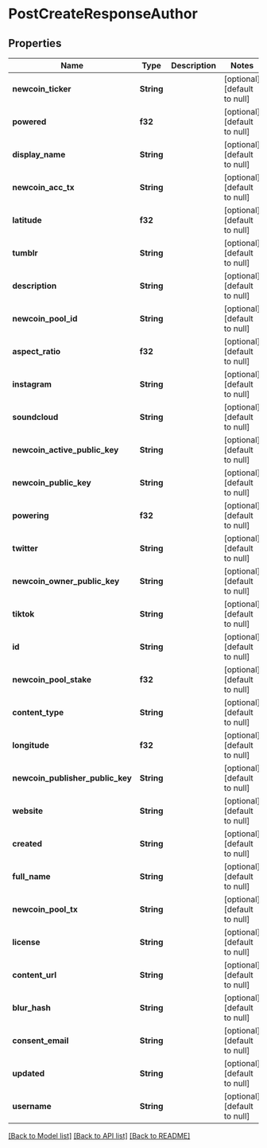 # PostCreateResponseAuthor

## Properties
Name | Type | Description | Notes
------------ | ------------- | ------------- | -------------
**newcoin_ticker** | **String** |  | [optional] [default to null]
**powered** | **f32** |  | [optional] [default to null]
**display_name** | **String** |  | [optional] [default to null]
**newcoin_acc_tx** | **String** |  | [optional] [default to null]
**latitude** | **f32** |  | [optional] [default to null]
**tumblr** | **String** |  | [optional] [default to null]
**description** | **String** |  | [optional] [default to null]
**newcoin_pool_id** | **String** |  | [optional] [default to null]
**aspect_ratio** | **f32** |  | [optional] [default to null]
**instagram** | **String** |  | [optional] [default to null]
**soundcloud** | **String** |  | [optional] [default to null]
**newcoin_active_public_key** | **String** |  | [optional] [default to null]
**newcoin_public_key** | **String** |  | [optional] [default to null]
**powering** | **f32** |  | [optional] [default to null]
**twitter** | **String** |  | [optional] [default to null]
**newcoin_owner_public_key** | **String** |  | [optional] [default to null]
**tiktok** | **String** |  | [optional] [default to null]
**id** | **String** |  | [optional] [default to null]
**newcoin_pool_stake** | **f32** |  | [optional] [default to null]
**content_type** | **String** |  | [optional] [default to null]
**longitude** | **f32** |  | [optional] [default to null]
**newcoin_publisher_public_key** | **String** |  | [optional] [default to null]
**website** | **String** |  | [optional] [default to null]
**created** | **String** |  | [optional] [default to null]
**full_name** | **String** |  | [optional] [default to null]
**newcoin_pool_tx** | **String** |  | [optional] [default to null]
**license** | **String** |  | [optional] [default to null]
**content_url** | **String** |  | [optional] [default to null]
**blur_hash** | **String** |  | [optional] [default to null]
**consent_email** | **String** |  | [optional] [default to null]
**updated** | **String** |  | [optional] [default to null]
**username** | **String** |  | [optional] [default to null]

[[Back to Model list]](../README.md#documentation-for-models) [[Back to API list]](../README.md#documentation-for-api-endpoints) [[Back to README]](../README.md)


